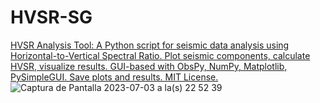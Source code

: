 # HVSR-SG
[HVSR Analysis Tool: A Python script for seismic data analysis using Horizontal-to-Vertical Spectral Ratio. Plot seismic components, calculate HVSR, visualize results. GUI-based with ObsPy, NumPy, Matplotlib, PySimpleGUI. Save plots and results. MIT License.
](https://github.com/JoseMariaGarciaMarquez/HVSR-SG/tree/main)
![Captura de Pantalla 2023-07-03 a la(s) 22 52 39](https://github.com/JoseMariaGarciaMarquez/HVSR-SG/assets/30852961/2d8e3171-066d-42aa-a05c-162c61caefa4)

